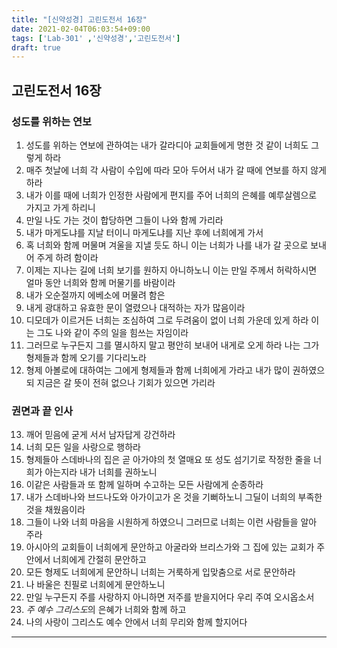 ```yaml
---
title: "[신약성경] 고린도전서 16장"
date: 2021-02-04T06:03:54+09:00
tags: ['Lab-301' ,'신약성경','고린도전서']
draft: true
---
```

## 고린도전서 16장
### 성도를 위하는 연보
1. 성도를 위하는 연보에 관하여는 내가 갈라디아 교회들에게 명한 것 같이 너희도 그렇게 하라
2. 매주 첫날에 너희 각 사람이 수입에 따라 모아 두어서 내가 갈 때에 연보를 하지 않게 하라
3. 내가 이를 때에 너희가 인정한 사람에게 편지를 주어 너희의 은혜를 예루살렘으로 가지고 가게 하리니
4. 만일 나도 가는 것이 합당하면 그들이 나와 함께 가리라
5. 내가 마게도냐를 지날 터이니 마게도냐를 지난 후에 너희에게 가서
6. 혹 너희와 함께 머물며 겨울을 지낼 듯도 하니 이는 너희가 나를 내가 갈 곳으로 보내어 주게 하려 함이라
7. 이제는 지나는 길에 너희 보기를 원하지 아니하노니 이는 만일 주께서 허락하시면 얼마 동안 너희와 함께 머물기를 바람이라
8. 내가 오순절까지 에베소에 머물려 함은
9. 내게 광대하고 유효한 문이 열렸으나 대적하는 자가 많음이라
10. 디모데가 이르거든 너희는 조심하여 그로 두려움이 없이 너희 가운데 있게 하라 이는 그도 나와 같이 주의 일을 힘쓰는 자임이라
11. 그러므로 누구든지 그를 멸시하지 말고 평안히 보내어 내게로 오게 하라 나는 그가 형제들과 함께 오기를 기다리노라
12. 형제 아볼로에 대하여는 그에게 형제들과 함께 너희에게 가라고 내가 많이 권하였으되 지금은 갈 뜻이 전혀 없으나 기회가 있으면 가리라
### 권면과 끝 인사
13. 깨어 믿음에 굳게 서서 남자답게 강건하라
14. 너희 모든 일을 사랑으로 행하라
15. 형제들아 스데바나의 집은 곧 아가야의 첫 열매요 또 성도 섬기기로 작정한 줄을 너희가 아는지라 내가 너희를 권하노니
16. 이같은 사람들과 또 함께 일하며 수고하는 모든 사람에게 순종하라 
17. 내가 스데바나와 브드나도와 아가이고가 온 것을 기뻐하노니 그딜이 너희의 부족한 것을 채웠음이라
18. 그들이 나와 너희 마음을 시원하게 하였으니 그러므로 너희는 이런 사람들을 알아 주라
19. 아시아의 교회들이 너희에게 문안하고 아굴라와 브리스가와 그 집에 있는 교회가 주 안에서 너희에게 간절히 문안하고 
20. 모든 형제도 너희에게 문안하니 너희는 거룩하게 입맞춤으로 서로 문안하라
21. 나 바울은 친필로 너희에게 문안하노니
22. 만일 누구든지 주를 사랑하지 아니하면 저주를 받을지어다 우리 주여 오시옵소서
23. *주 예수 그리스도*의 은혜가 너희와 함께 하고
24. 나의 사랑이 그리스도 예수 안에서 너희 무리와 함께 할지어다
****
